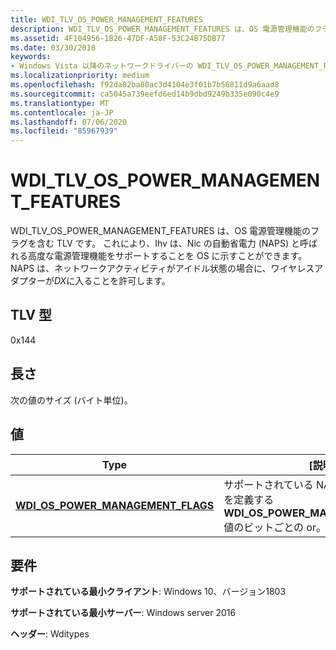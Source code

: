```yaml
---
title: WDI_TLV_OS_POWER_MANAGEMENT_FEATURES
description: WDI_TLV_OS_POWER_MANAGEMENT_FEATURES は、OS 電源管理機能のフラグを含む TLV です。
ms.assetid: 4F104956-1B26-47DF-A58F-53C24B75DB77
ms.date: 03/30/2018
keywords:
- Windows Vista 以降のネットワークドライバーの WDI_TLV_OS_POWER_MANAGEMENT_FEATURES
ms.localizationpriority: medium
ms.openlocfilehash: f92da82ba80ac3d4104e3f01b7b56811d9a6aad8
ms.sourcegitcommit: ca5045a739eefd6ed14b9dbd9249b335e090c4e9
ms.translationtype: MT
ms.contentlocale: ja-JP
ms.lasthandoff: 07/06/2020
ms.locfileid: "85967939"
---
```

# <a name="wdi_tlv_os_power_management_features"></a>WDI_TLV_OS_POWER_MANAGEMENT_FEATURES

WDI_TLV_OS_POWER_MANAGEMENT_FEATURES は、OS 電源管理機能のフラグを含む TLV です。 これにより、Ihv は、Nic の自動省電力 (NAPS) と呼ばれる高度な電源管理機能をサポートすることを OS に示すことができます。 NAPS は、ネットワークアクティビティがアイドル状態の場合に、ワイヤレスアダプターが*DX*に入ることを許可します。

## <a name="tlv-type"></a>TLV 型

0x144

## <a name="length"></a>長さ


次の値のサイズ (バイト単位)。

## <a name="values"></a>値

| Type | [説明] |
| --- | --- |
| [**WDI_OS_POWER_MANAGEMENT_FLAGS**](https://docs.microsoft.com/windows-hardware/drivers/ddi/wditypes/ne-wditypes-_wdi_os_power_management_flags) | サポートされている NAPS 有効化シナリオを定義する**WDI_OS_POWER_MANAGEMENT_FLAGS**値のビットごとの or。 |
 

## <a name="requirements"></a>要件

**サポートされている最小クライアント**: Windows 10、バージョン1803

**サポートされている最小サーバー**: Windows server 2016

**ヘッダー**: Wditypes

